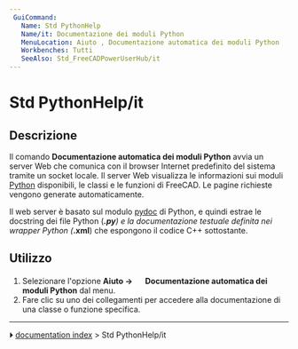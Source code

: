 ```yaml
---
 GuiCommand:
   Name: Std PythonHelp
   Name/it: Documentazione dei moduli Python
   MenuLocation: Aiuto , Documentazione automatica dei moduli Python
   Workbenches: Tutti
   SeeAlso: Std_FreeCADPowerUserHub/it
---
```


# Std PythonHelp/it



## Descrizione

Il comando **Documentazione automatica dei moduli Python** avvia un server Web che comunica con il browser Internet predefinito del sistema tramite un socket locale. Il server Web visualizza le informazioni sui moduli [Python](Python/it.md) disponibili, le classi e le funzioni di FreeCAD. Le pagine richieste vengono generate automaticamente.

Il web server è basato sul modulo [pydoc](https://docs.python.org/3.8/library/pydoc.html#module-pydoc) di Python, e quindi estrae le docstring dei file Python (***.py**) e la documentazione testuale definita nei wrapper Python (***.xml**) che espongono il codice C++ sottostante.



## Utilizzo

1.  Selezionare l\'opzione **Aiuto → <img src="images/Std_PythonHelp.svg" width=16px> Documentazione automatica dei moduli Python** dal menu.
2.  Fare clic su uno dei collegamenti per accedere alla documentazione di una classe o funzione specifica.



---
⏵ [documentation index](../README.md) > Std PythonHelp/it
